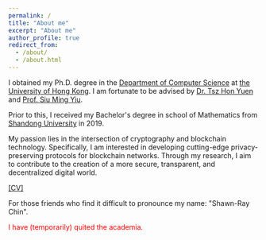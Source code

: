 ```yaml
---
permalink: /
title: "About me"
excerpt: "About me"
author_profile: true
redirect_from: 
  - /about/
  - /about.html
---
```


I obtained my Ph.D. degree in the [Department of Computer Science](https://www.cs.hku.hk/) at [the University of Hong Kong](https://www.hku.hk/). I am fortunate to be advised by [Dr. Tsz Hon Yuen](https://thyuen.github.io/) and [Prof. Siu Ming Yiu](https://www.cs.hku.hk/people/academic-staff/smyiu). 

Prior to this, I received my Bachelor's degree in school of Mathematics from [Shandong University](https://en.sdu.edu.cn/) in 2019.

My passion lies in the intersection of cryptography and blockchain technology. Specifically, I am interested in developing cutting-edge privacy-preserving protocols for blockchain networks. Through my research, I aim to contribute to the creation of a more secure, transparent, and decentralized digital world.

[[CV]](https://xrqin.github.io/xianrui_qin_CV.pdf)

For those friends who find it difficult to pronounce my name: "Shawn-Ray Chin".

<font color="red"> I have (temporarily) quited the academia.

